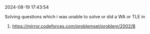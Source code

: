 2024-08-19 17:43:54

Solving questions which i was unable to solve or did a WA or TLE in

1. https://mirror.codeforces.com/problemset/problem/2002/B